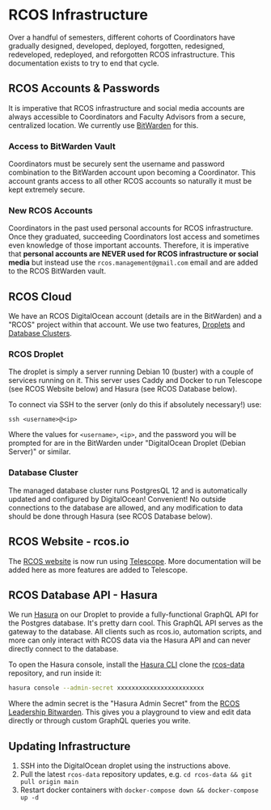 # RCOS Infrastructure

Over a handful of semesters, different cohorts of Coordinators have gradually designed, developed, deployed, forgotten, redesigned, redeveloped, redeployed, and reforgotten RCOS infrastructure. This documentation exists to try to end that cycle.

## RCOS Accounts & Passwords

It is imperative that RCOS infrastructure and social media accounts are always accessible to Coordinators and Faculty Advisors from a secure, centralized location. We currently use [BitWarden](https://vault.bitwarden.com/#/vault) for this.

### Access to BitWarden Vault

Coordinators must be securely sent the username and password combination to the BitWarden account upon becoming a Coordinator. This account grants access to all other RCOS accounts so naturally it must be kept extremely secure.

### New RCOS Accounts

Coordinators in the past used personal accounts for RCOS infrastructure. Once they graduated, succeeding Coordinators lost access and sometimes even knowledge of those important accounts. Therefore, it is imperative that **personal accounts are NEVER used for RCOS infrastructure or social media** but instead use the `rcos.management@gmail.com` email and are added to the RCOS BitWarden vault.

## RCOS Cloud

We have an RCOS DigitalOcean account (details are in the BitWarden) and a "RCOS" project within that account. We use two features, [Droplets](https://www.digitalocean.com/products/droplets/) and [Database Clusters](https://www.digitalocean.com/products/managed-databases/).

### RCOS Droplet

The droplet is simply a server running Debian 10 (buster) with a couple of services running on it. This server uses Caddy and Docker to run Telescope (see RCOS Website below) and Hasura (see RCOS Database below).

To connect via SSH to the server (only do this if absolutely necessary!) use:

```
ssh <username>@<ip>
```

Where the values for `<username>`, `<ip>`, and the password you will be prompted for are in the BitWarden under "DigitalOcean Droplet (Debian Server)" or similar.

### Database Cluster

The managed database cluster runs PostgresQL 12 and is automatically updated and configured by DigitalOcean! Convenient! No outside connections to the database are allowed, and any modification to data should be done through Hasura (see RCOS Database below).

## RCOS Website - rcos.io

The [RCOS website](https://rcos.io) is now run using [Telescope](https://github.com/rcos/Telescope/). More documentation will be added here as more features are added to Telescope.

## RCOS Database API - Hasura

We run [Hasura](https://hasura.io/) on our Droplet to provide a fully-functional GraphQL API for the Postgres database. It's pretty darn cool. This GraphQL API serves as the gateway to the database. All clients such as rcos.io, automation scripts, and more can only interact with RCOS data via the Hasura API and can never directly connect to the database.

To open the Hasura console, install the [Hasura CLI](https://hasura.io/docs/latest/hasura-cli/install-hasura-cli/) clone the [rcos-data](https://github.com/rcos/rcos-data) repository, and run inside it:

```sh
hasura console --admin-secret xxxxxxxxxxxxxxxxxxxxxxxx
```

Where the admin secret is the "Hasura Admin Secret" from the [RCOS Leadership Bitwarden](../passwords). This gives you a playground to view and edit data directly or through custom GraphQL queries you write.

## Updating Infrastructure

1. SSH into the DigitalOcean droplet using the instructions above.
2. Pull the latest `rcos-data` repository updates, e.g. `cd rcos-data && git pull origin main`
3. Restart docker containers with `docker-compose down && docker-compose up -d`
